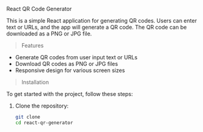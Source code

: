 React QR Code Generator

This is a simple React application for generating QR codes. Users can enter text or URLs, and the app will generate a QR code. The QR code can be downloaded as a PNG or JPG file.

> Features

- Generate QR codes from user input text or URLs
- Download QR codes as PNG or JPG files
- Responsive design for various screen sizes

> Installation

To get started with the project, follow these steps:

1. Clone the repository:
   ```sh
   git clone 
   cd react-qr-generator
